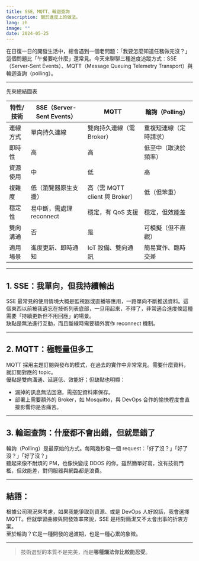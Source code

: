 ```yaml
---
title: SSE、MQTT、輪迴查詢
description: 關於進度上的做法。
lang: zh
image: ""
date: 2024-05-25
---
```


在日復一日的開發生活中，總會遇到一個老問題：「我要怎麼知道任務做完沒？」這個問題比「午餐要吃什麼」還常見。今天來聊聊三種進度追蹤方式：SSE（Server-Sent Events）、MQTT（Message Queuing Telemetry Transport）與輪迴查詢（polling）。

_________________

先來總結圖表

| 特性/技術         | SSE（Server-Sent Events）        | MQTT                                | 輪詢（Polling）                   |
|------------------|----------------------------------|-------------------------------------|------------------------------------|
| 連線方式         | 單向持久連線                     | 雙向持久連線（需 Broker）           | 重複短連線（定時請求）             |
| 即時性           | 高                                | 高                                   | 低至中（取決於頻率）              |
| 資源使用         | 中                                | 低                                   | 高                                 |
| 複雜度           | 低（瀏覽器原生支援）              | 高（需 MQTT client 與 Broker）      | 低（但笨重）                       |
| 穩定性           | 易中斷，需處理 reconnect           | 穩定，有 QoS 支援                    | 穩定，但效能差                     |
| 雙向溝通         | 否                                | 是                                   | 可模擬（但不直觀）                 |
| 適用場景         | 進度更新、即時通知                | IoT 設備、雙向通訊                   | 簡易實作、臨時交差                  |

---

## 1. SSE：我單向，但我持續輸出

SSE 最常見的使用情境大概是監視器或直播等應用，一路單向不斷推送資料。這個東西以前被我遺忘在技術列表底部，一旦用起來，不得了，非常適合進度條這種需要「持續更新但不用回應」的場景。  
缺點是無法進行互動，而且斷線時需要額外實作 reconnect 機制。

---

## 2. MQTT：極輕量但多工

MQTT 採用主題訂閱與發布的模式，在過去的實作中非常常見。需要什麼資料，就訂閱對應的 topic。  
優點是雙向溝通、延遲低、效能好；但缺點也明顯：  
- 漏掉的訊息無法回溯，需搭配資料庫保存。  
- 部署上需要額外的 Broker，如 Mosquitto，與 DevOps 合作的愉快程度會直接影響你是否痛苦。

---

## 3. 輪迴查詢：什麼都不會出錯，但就是錯了

輪詢（Polling）是最原始的方式。每隔幾秒發一個 request：「好了沒？」「好了沒？」「好了沒？」  
聽起來像不耐煩的 PM，也像快變成 DDOS 的你。雖然簡單好寫，沒有技術門檻，但效能差，對伺服器與網路都是浪費。

---

## 結語：

根據公司現況來考慮，如果我能爭取到資源、或是 DevOps 人好說話，我會選擇 MQTT。但就學習曲線與開發效率來說，SSE 是相對簡潔又不太會出事的折衷方案。  
至於輪詢？它是一種開發的過渡期，也是一種心累的象徵。

---

> 技術選型的本質不是完美，而是**哪種爛法你比較能忍受**。
